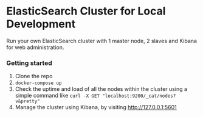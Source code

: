 # ElasticSearch Cluster for Local Development

Run your own ElasticSearch cluster with 1 master node, 2 slaves and Kibana for web administration.

### Getting started

1. Clone the repo
2. `docker-compose up`
3. Check the uptime and load of all the nodes within the cluster using a simple command like `curl -X GET "localhost:9200/_cat/nodes?v&pretty"`
4. Manage the cluster using Kibana, by visiting http://127.0.0.1:5601
